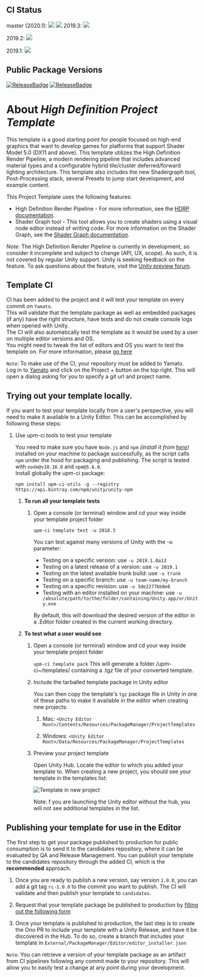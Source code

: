 ## CI Status

master (2020.1): [![](https://badges.cds.internal.unity3d.com/packages/com.unity.template.hd/build-badge.svg?branch=master)](https://badges.cds.internal.unity3d.com/packages/com.unity.template.hd/build-info?branch=master)
[![](https://badges.cds.internal.unity3d.com/packages/com.unity.template.hd/dependencies-badge.svg?branch=master)](https://badges.cds.internal.unity3d.com/packages/com.unity.template.hd/dependencies-info?branch=master)
2019.3: [![](https://badges.cds.internal.unity3d.com/packages/com.unity.template.hd/build-badge.svg?branch=2019.3)](https://badges.cds.internal.unity3d.com/packages/com.unity.template.hd/build-info?branch=2019.3)

2019.2: [![](https://badges.cds.internal.unity3d.com/packages/com.unity.template.hd/build-badge.svg?branch=2019.2)](https://badges.cds.internal.unity3d.com/packages/com.unity.template.hd/build-info?branch=2019.2)

2019.1: [![](https://badges.cds.internal.unity3d.com/packages/com.unity.template.hd/build-badge.svg?branch=2019.1)](https://badges.cds.internal.unity3d.com/packages/com.unity.template.hd/build-info?branch=2019.1)

## Public Package Versions

[![ReleaseBadge](https://badges.cds.internal.unity3d.com/packages/com.unity.template.hd/release-badge.svg)]()
[![ReleaseBadge](https://badges.cds.internal.unity3d.com/packages/com.unity.template.hd/candidates-badge.svg)]()

# About _High Definition Project Template_

This template is a good starting point for people focused on high-end graphics that want to develop games for platforms that support Shader Model 5.0 (DX11 and above). 
This template utilizes the High Definition Render Pipeline, a modern rendering pipeline that includes advanced material types and a configurable hybrid tile/cluster deferred/forward lighting architecture.
This template also includes the new Shadergraph tool, Post-Processing stack, several Presets to jump start development, and example content. 

This Project Template uses the following features:

* High Definition Render Pipeline - For more information, see the [HDRP documentation](https://docs.unity3d.com/Packages/com.unity.render-pipelines.high-definition@latest/index.html).
* Shader Graph tool - This tool allows you to create shaders using a visual node editor instead of writing code. For more information on the Shader Graph, see the [Shader Graph documentation](https://docs.unity3d.com/Packages/com.unity.shadergraph@latest/index.html).

*Note:* The High Definition Render Pipeline is currently in development, so consider it incomplete and subject to change (API, UX, scope). As such, it is not covered by regular Unity support. Unity is seeking feedback on the feature. To ask questions about the feature, visit the <a href="https://forum.unity.com/forums/graphics-experimental-previews.110/?_ga=2.9250101.1048197026.1528313382-1647295365.1509665782">Unity preview forum</a>.

## Template CI
CI has been added to the project and it will test your template on every commit on `Yamato`.   
This will validate that the template package as well as embedded packages (if any) have the right structure, have tests and do not create console logs when opened with Unity.   
The CI will also automatically test the template as it would be used by a user on multiple editor versions and OS.  
You might need to tweak the list of editors and OS you want to test the template on. For more information, please [go here](https://confluence.hq.unity3d.com/pages/viewpage.action?spaceKey=PAK&title=Setting+up+your+package+CI)

`Note`: To make use of the CI, your repository must be added to Yamato.  
Log in to [Yamato](https://yamato.cds.internal.unity3d.com/) and click on the Project + button on the top right.  This will open a dialog asking for you to specify a git url and project name.

## Trying out your template locally.

If you want to test your template locally from a user's perspective, you will need to make it available to a Unity Editor. This can be accomplished by following these steps:

1. Use upm-ci tools to test your template

	You need to make sure you have `Node.js` and `npm` _(install it from [here](https://nodejs.org/en/))_ installed on your machine to package successfully, as the script calls `npm` under the hood for packaging and publishing. The script is tested with `node@v10.16.0` and `npm@5.6.0`.    
	Install globally the upm-ci package:  

	```npm install upm-ci-utils -g --registry https://api.bintray.com/npm/unity/unity-npm```
	
	1. **To run all your template tests** 
	    1. Open a console (or terminal) window and cd your way inside your template project folder

	        ```upm-ci template test -u 2018.3``` 

	        You can test against many versions of Unity with the -u parameter: 
 
	        - Testing on a specific version: use `-u 2019.1.0a13`
	        - Testing on a latest release of a version: use `-u 2019.1`
	        - Testing on the latest available trunk build: use `-u trunk`
	        - Testing on a specific branch: use `-u team-name/my-branch`
	        - Testing on a specific revision: use `-u 3de2277bb0e6`
	        - Testing with an editor installed on your machine: use `-u /absolute/path/to/the/folder/containing/Unity.app/or/Unity.exe`
	
	        By default, this will download the desired version of the editor in a .Editor folder created in the current working directory.

	1. **To test what a user would see**
	    1. Open a console (or terminal) window and cd your way inside your template project folder

	        ```upm-ci template pack``` 
	        This will generate a folder /upm-ci~/templates/ containing a .tgz file of your converted template.

	    1. Include the tarballed template package in Unity editor

    	    You can then copy the template's `tgz` package file in Unity in one of these paths to make it available in the editor when creating new projects:

    	    1. Mac: `<Unity Editor Root>/Contents/Resources/PackageManager/ProjectTemplates`

		    1. Windows: `<Unity Editor Root>/Data/Resources/PackageManager/ProjectTemplates`

	    1. Preview your project template

    	    Open Unity Hub. Locate the editor to which you added your template to.
	        When creating a new project, you should see your template in the templates list:

            ![Template in new project](Packages/com.unity.template.mytemplate/Documentation~/images/template_in_new_project.png)

            Note: f you are launching the Unity editor without the hub, you will not see additional templates in the list.

## Publishing your template for use in the Editor

The first step to get your package published to production for public consumption is to send it to the candidates repository, where it can be evaluated by QA and Release Management.  You can publish your template to the candidates repository through the added CI, which is the **recommended** approach.

1. Once you are ready to publish a new version, say version `1.0.0`, you can add a git tag `rc-1.0.0` to the commit you want to publish. The CI will validate and then publish your template to `candidates`.

1. Request that your template package be published to production by [filling out the following form](https://docs.google.com/forms/d/e/1FAIpQLSeEOeWszG7F5mx_VEYm8SrjcIajxa5WoLXh-yhLvw8odsEnaQ/viewform)

1. Once your template is published to production, the last step is to create the Ono PR to include your template with a Unity Release, and have it be discovered in the Hub. To do so, create a branch that includes your template in `External/PackageManager/Editor/editor_installer.json`

`Note`: You can retrieve a version of your template package as an artifact from CI pipelines following any commit made to your repository.  This will allow you to easily test a change at any point during your development.

